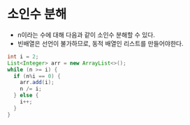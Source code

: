# 소인수 분해
* n이라는 수에 대해 다음과 같이 소인수 분해할 수 있다.
* 빈배열은 선언이 불가하므로, 동적 배열인 리스트를 만들어야한다.
```java
int i = 2;
List<Integer> arr = new ArrayList<>();
while (n >= i) {
  if (n%i == 0) {
    arr.add(i);
    n /= i;
  } else {
    i++;
  }
}
```
